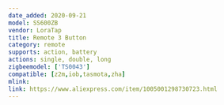 ```yaml
---
date_added: 2020-09-21
model: SS600ZB
vendor: LoraTap
title: Remote 3 Button
category: remote
supports: action, battery
actions: single, double, long
zigbeemodel: ['TS0043']
compatible: [z2m,iob,tasmota,zha]
mlink: 
link: https://www.aliexpress.com/item/1005001298730723.html
---
```

